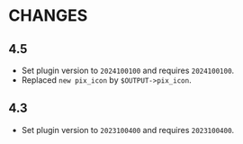 # CHANGES

## 4.5

- Set plugin version to `2024100100` and requires `2024100100`.
- Replaced `new pix_icon` by `$OUTPUT->pix_icon`.


## 4.3

- Set plugin version to `2023100400` and requires `2023100400`.
